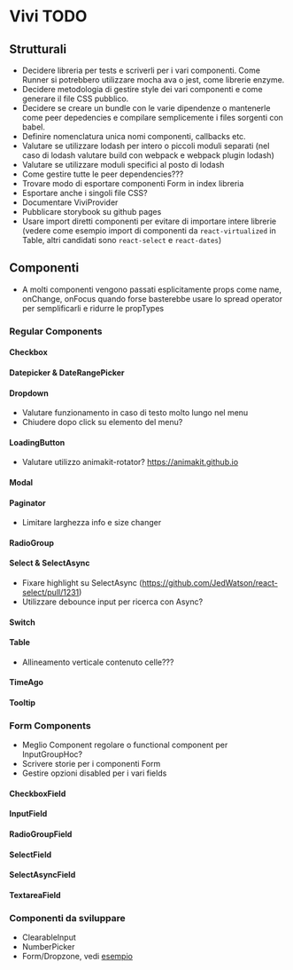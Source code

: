 # Vivi TODO

## Strutturali
- Decidere libreria per tests e scriverli per i vari componenti. Come Runner si potrebbero utilizzare mocha ava o jest, come librerie enzyme.
- Decidere metodologia di gestire style dei vari componenti e come generare il file CSS pubblico.
- Decidere se creare un bundle con le varie dipendenze o mantenerle come peer depedencies e compilare semplicemente i files sorgenti con babel.
- Definire nomenclatura unica nomi componenti, callbacks etc.
- Valutare se utilizzare lodash per intero o piccoli moduli separati (nel caso di lodash valutare build con webpack e webpack plugin lodash)
- Valutare se utilizzare moduli specifici al posto di lodash
- Come gestire tutte le peer dependencies???
- Trovare modo di esportare componenti Form in index libreria
- Esportare anche i singoli file CSS?
- Documentare ViviProvider
- Pubblicare storybook su github pages
- Usare import diretti componenti per evitare di importare intere librerie (vedere come esempio import di componenti da `react-virtualized` in Table, altri candidati sono `react-select` e `react-dates`)

## Componenti
- A molti componenti vengono passati esplicitamente props come name, onChange, onFocus quando forse basterebbe usare lo spread operator per semplificarli e ridurre le propTypes

### Regular Components

#### Checkbox

#### Datepicker & DateRangePicker

#### Dropdown
- Valutare funzionamento in caso di testo molto lungo nel menu
- Chiudere dopo click su elemento del menu?

#### LoadingButton
- Valutare utilizzo animakit-rotator? https://animakit.github.io

#### Modal

#### Paginator
- Limitare larghezza info e size changer

#### RadioGroup

#### Select & SelectAsync
- Fixare highlight su SelectAsync (https://github.com/JedWatson/react-select/pull/1231)
- Utilizzare debounce input per ricerca con Async?

#### Switch

#### Table
- Allineamento verticale contenuto celle???

#### TimeAgo

#### Tooltip

### Form Components
- Meglio Component regolare o functional component per InputGroupHoc?
- Scrivere storie per i componenti Form
- Gestire opzioni disabled per i vari fields

#### CheckboxField

#### InputField

#### RadioGroupField

#### SelectField

#### SelectAsyncField

#### TextareaField

### Componenti da sviluppare
- ClearableInput
- NumberPicker
- Form/Dropzone, vedi [esempio](https://github.com/BBB/dropzone-redux-form-example)